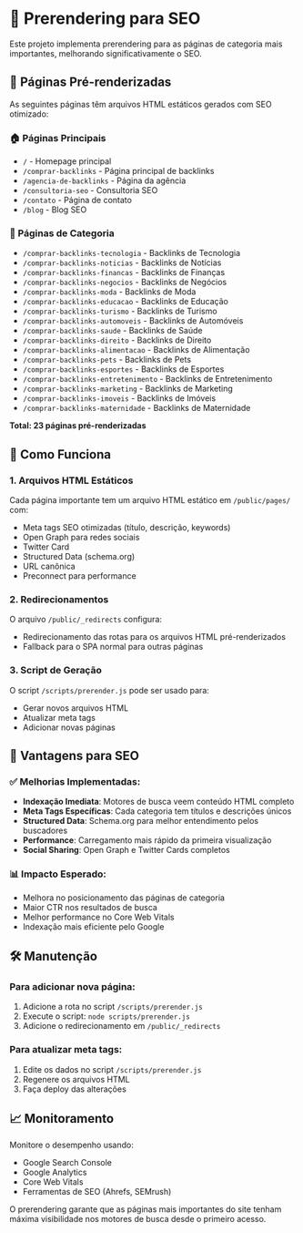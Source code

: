 # 📄 Prerendering para SEO

Este projeto implementa prerendering para as páginas de categoria mais importantes, melhorando significativamente o SEO.

## 🎯 Páginas Pré-renderizadas

As seguintes páginas têm arquivos HTML estáticos gerados com SEO otimizado:

### 🏠 Páginas Principais
- `/` - Homepage principal
- `/comprar-backlinks` - Página principal de backlinks
- `/agencia-de-backlinks` - Página da agência
- `/consultoria-seo` - Consultoria SEO
- `/contato` - Página de contato
- `/blog` - Blog SEO

### 📂 Páginas de Categoria
- `/comprar-backlinks-tecnologia` - Backlinks de Tecnologia
- `/comprar-backlinks-noticias` - Backlinks de Notícias  
- `/comprar-backlinks-financas` - Backlinks de Finanças
- `/comprar-backlinks-negocios` - Backlinks de Negócios
- `/comprar-backlinks-moda` - Backlinks de Moda
- `/comprar-backlinks-educacao` - Backlinks de Educação
- `/comprar-backlinks-turismo` - Backlinks de Turismo
- `/comprar-backlinks-automoveis` - Backlinks de Automóveis
- `/comprar-backlinks-saude` - Backlinks de Saúde
- `/comprar-backlinks-direito` - Backlinks de Direito
- `/comprar-backlinks-alimentacao` - Backlinks de Alimentação
- `/comprar-backlinks-pets` - Backlinks de Pets
- `/comprar-backlinks-esportes` - Backlinks de Esportes
- `/comprar-backlinks-entretenimento` - Backlinks de Entretenimento
- `/comprar-backlinks-marketing` - Backlinks de Marketing
- `/comprar-backlinks-imoveis` - Backlinks de Imóveis
- `/comprar-backlinks-maternidade` - Backlinks de Maternidade

**Total: 23 páginas pré-renderizadas**

## 🔧 Como Funciona

### 1. Arquivos HTML Estáticos
Cada página importante tem um arquivo HTML estático em `/public/pages/` com:
- Meta tags SEO otimizadas (título, descrição, keywords)
- Open Graph para redes sociais
- Twitter Card
- Structured Data (schema.org)
- URL canônica
- Preconnect para performance

### 2. Redirecionamentos
O arquivo `/public/_redirects` configura:
- Redirecionamento das rotas para os arquivos HTML pré-renderizados
- Fallback para o SPA normal para outras páginas

### 3. Script de Geração
O script `/scripts/prerender.js` pode ser usado para:
- Gerar novos arquivos HTML
- Atualizar meta tags
- Adicionar novas páginas

## 🚀 Vantagens para SEO

### ✅ Melhorias Implementadas:
- **Indexação Imediata**: Motores de busca veem conteúdo HTML completo
- **Meta Tags Específicas**: Cada categoria tem títulos e descrições únicos
- **Structured Data**: Schema.org para melhor entendimento pelos buscadores
- **Performance**: Carregamento mais rápido da primeira visualização
- **Social Sharing**: Open Graph e Twitter Cards completos

### 📊 Impacto Esperado:
- Melhora no posicionamento das páginas de categoria
- Maior CTR nos resultados de busca
- Melhor performance no Core Web Vitals
- Indexação mais eficiente pelo Google

## 🛠️ Manutenção

### Para adicionar nova página:
1. Adicione a rota no script `/scripts/prerender.js`
2. Execute o script: `node scripts/prerender.js`
3. Adicione o redirecionamento em `/public/_redirects`

### Para atualizar meta tags:
1. Edite os dados no script `/scripts/prerender.js`
2. Regenere os arquivos HTML
3. Faça deploy das alterações

## 📈 Monitoramento

Monitore o desempenho usando:
- Google Search Console
- Google Analytics
- Core Web Vitals
- Ferramentas de SEO (Ahrefs, SEMrush)

O prerendering garante que as páginas mais importantes do site tenham máxima visibilidade nos motores de busca desde o primeiro acesso.